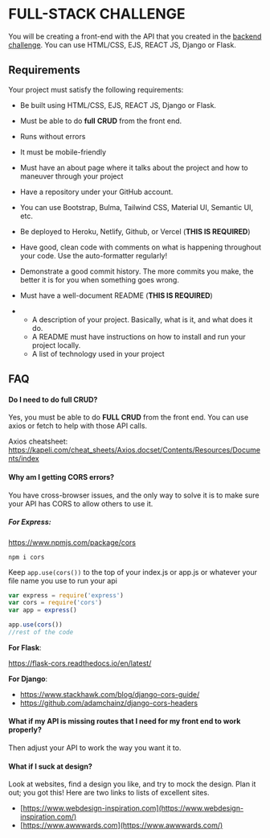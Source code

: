 # FULL-STACK CHALLENGE

You will be creating a front-end with the API that you created in the [backend challenge](https://github.com/dcartist/Backend-challenge). You can use HTML/CSS, EJS, REACT JS, Django or Flask. 

## Requirements

Your project must satisfy the following requirements:

- Be built using HTML/CSS, EJS, REACT JS, Django or Flask.

- Must be able to do **full** **CRUD** from the front end.

- Runs without errors

- It must be mobile-friendly

- Must have an about page where it talks about the project and how to maneuver through your project

- Have a repository under your GitHub account.

- You can use Bootstrap, Bulma, Tailwind CSS, Material UI, Semantic UI, etc. 

- Be deployed to Heroku, Netlify, Github, or Vercel (**THIS IS REQUIRED**)

- Have good, clean code with comments on what is happening throughout your code. Use the auto-formatter regularly!

- Demonstrate a good commit history. The more commits you make, the better it is for you when something goes wrong.

- Must have a well-document README (**THIS IS REQUIRED**)

- - A description of your project. Basically, what is it, and what does it do.
  - A README must have instructions on how to install and run your project locally.
  - A list of technology used in your project

## FAQ

#### Do I need to do full CRUD?

Yes, you must be able to do **FULL CRUD** from the front end. You can use axios or fetch to help with those API calls.

Axios cheatsheet: https://kapeli.com/cheat_sheets/Axios.docset/Contents/Resources/Documents/index

#### **Why am I getting CORS errors?**

You have cross-browser issues, and the only way to solve it is to make sure your API has CORS to allow others to use it.



##### **For Express**:

https://www.npmjs.com/package/cors

```
npm i cors
```

Keep `app.use(cors())` to the top of your index.js or app.js or whatever your file name you use to run your api

```javascript
var express = require('express')
var cors = require('cors')
var app = express()

app.use(cors())
//rest of the code
```



**For Flask**:

https://flask-cors.readthedocs.io/en/latest/

**For Django**:

- https://www.stackhawk.com/blog/django-cors-guide/
- https://github.com/adamchainz/django-cors-headers



#### **What if my API is missing routes that I need for my front end to work properly?**

Then adjust your API to work the way you want it to.

#### **What if I suck at design?**

Look at websites, find a design you like, and try to mock the design. Plan it out; you got this! Here are two links to lists of excellent sites.

- [https://www.webdesign-inspiration.com](https://www.webdesign-inspiration.com/)
- [https://www.awwwards.com](https://www.awwwards.com/)


